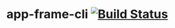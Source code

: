 # app-frame-cli [![Build Status](https://travis-ci.org/app-frame/app-frame-cli.svg?branch=master)](https://travis-ci.org/app-frame/app-frame-cli)